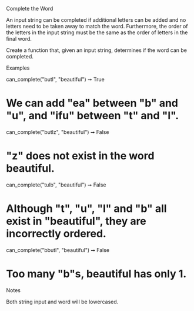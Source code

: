 
Complete the Word

An input string can be completed if additional letters can be added and no letters need to be taken away to match the word. Furthermore, the order of the letters in the input string must be the same as the order of letters in the final word.

Create a function that, given an input string, determines if the word can be completed.

Examples

can_complete("butl", "beautiful") ➞ True
# We can add "ea" between "b" and "u", and "ifu" between "t" and "l".

can_complete("butlz", "beautiful") ➞ False
# "z" does not exist in the word beautiful.

can_complete("tulb", "beautiful") ➞ False
# Although "t", "u", "l" and "b" all exist in "beautiful", they are incorrectly ordered.

can_complete("bbutl", "beautiful") ➞ False
# Too many "b"s, beautiful has only 1.

Notes

Both string input and word will be lowercased.

